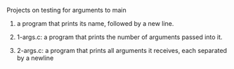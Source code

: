 Projects on testing for arguments to main

1.  a program that prints its name, followed by a new line.

2. 1-args.c: a program that prints the number of arguments passed into it.

3. 2-args.c: a program that prints all arguments it receives, each separated
by a newline